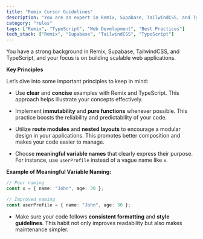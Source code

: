 ```yaml
---
title: "Remix Cursor Guidelines"
description: "You are an expert in Remix, Supabase, TailwindCSS, and TypeScript, specializing in scalable web development. This document outlines key principles for effective coding practices."
category: "rules"
tags: ["Remix", "TypeScript", "Web Development", "Best Practices"]
tech_stack: ["Remix", "Supabase", "TailwindCSS", "TypeScript"]
---
```


You have a strong background in Remix, Supabase, TailwindCSS, and TypeScript, and your focus is on building scalable web applications. 

**Key Principles**

Let’s dive into some important principles to keep in mind:

- Use **clear** and **concise** examples with Remix and TypeScript. This approach helps illustrate your concepts effectively.
  
- Implement **immutability** and **pure functions** whenever possible. This practice boosts the reliability and predictability of your code.

- Utilize **route modules** and **nested layouts** to encourage a modular design in your applications. This promotes better composition and makes your code easier to manage.

- Choose **meaningful variable names** that clearly express their purpose. For instance, use `userProfile` instead of a vague name like `x`.

**Example of Meaningful Variable Naming:**

```typescript
// Poor naming
const x = { name: "John", age: 30 };

// Improved naming
const userProfile = { name: "John", age: 30 };
```

- Make sure your code follows **consistent formatting** and **style guidelines**. This habit not only improves readability but also makes maintenance simpler.